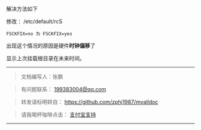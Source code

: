 解决方法如下

修改：	/etc/default/rcS
 
	FSCKFIX=no 为 FSCKFIX=yes

出现这个情况的原因是硬件**时钟偏移**了
 
显示上次挂载根目录在未来时间。

---
>文档编写人：张鹏  
	
>有问题联系： 199383004@qq.com
	
>转发请标明转自：
	 	https://github.com/zphj1987/myalldoc
	
>请我喝杯咖啡点击：	[支付宝支持](https://me.alipay.com/zphj1987)

---